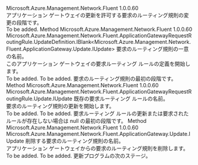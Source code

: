 <Type Name="IWithRequestRoutingRule" FullName="Microsoft.Azure.Management.Network.Fluent.ApplicationGateway.Update.IWithRequestRoutingRule">
  <TypeSignature Language="C#" Value="public interface IWithRequestRoutingRule" />
  <TypeSignature Language="ILAsm" Value=".class public interface auto ansi abstract IWithRequestRoutingRule" />
  <TypeSignature Language="DocId" Value="T:Microsoft.Azure.Management.Network.Fluent.ApplicationGateway.Update.IWithRequestRoutingRule" />
  <TypeSignature Language="VB.NET" Value="Public Interface IWithRequestRoutingRule" />
  <TypeSignature Language="F#" Value="type IWithRequestRoutingRule = interface" />
  <AssemblyInfo>
    <AssemblyName>Microsoft.Azure.Management.Network.Fluent</AssemblyName>
    <AssemblyVersion>1.0.0.60</AssemblyVersion>
  </AssemblyInfo>
  <Interfaces />
  <Docs>
    <summary>
            アプリケーション ゲートウェイの更新を許可する要求のルーティング規則の変更の段階です。
            </summary>
    <remarks>To be added.</remarks>
  </Docs>
  <Members>
    <Member MemberName="DefineRequestRoutingRule">
      <MemberSignature Language="C#" Value="public Microsoft.Azure.Management.Network.Fluent.ApplicationGatewayRequestRoutingRule.UpdateDefinition.IBlank&lt;Microsoft.Azure.Management.Network.Fluent.ApplicationGateway.Update.IUpdate&gt; DefineRequestRoutingRule (string name);" />
      <MemberSignature Language="ILAsm" Value=".method public hidebysig newslot virtual instance class Microsoft.Azure.Management.Network.Fluent.ApplicationGatewayRequestRoutingRule.UpdateDefinition.IBlank`1&lt;class Microsoft.Azure.Management.Network.Fluent.ApplicationGateway.Update.IUpdate&gt; DefineRequestRoutingRule(string name) cil managed" />
      <MemberSignature Language="DocId" Value="M:Microsoft.Azure.Management.Network.Fluent.ApplicationGateway.Update.IWithRequestRoutingRule.DefineRequestRoutingRule(System.String)" />
      <MemberSignature Language="VB.NET" Value="Public Function DefineRequestRoutingRule (name As String) As IBlank(Of IUpdate)" />
      <MemberSignature Language="F#" Value="abstract member DefineRequestRoutingRule : string -&gt; Microsoft.Azure.Management.Network.Fluent.ApplicationGatewayRequestRoutingRule.UpdateDefinition.IBlank&lt;Microsoft.Azure.Management.Network.Fluent.ApplicationGateway.Update.IUpdate&gt;" Usage="iWithRequestRoutingRule.DefineRequestRoutingRule name" />
      <MemberType>Method</MemberType>
      <AssemblyInfo>
        <AssemblyName>Microsoft.Azure.Management.Network.Fluent</AssemblyName>
        <AssemblyVersion>1.0.0.60</AssemblyVersion>
      </AssemblyInfo>
      <ReturnValue>
        <ReturnType>Microsoft.Azure.Management.Network.Fluent.ApplicationGatewayRequestRoutingRule.UpdateDefinition.IBlank&lt;Microsoft.Azure.Management.Network.Fluent.ApplicationGateway.Update.IUpdate&gt;</ReturnType>
      </ReturnValue>
      <Parameters>
        <Parameter Name="name" Type="System.String" />
      </Parameters>
      <Docs>
        <param name="name">要求のルーティング規則の一意の名前。</param>
        <summary>
            このアプリケーション ゲートウェイの要求ルーティング ルールの定義を開始します。
            </summary>
        <returns>To be added.</returns>
        <remarks>To be added.</remarks>
        <return>要求のルーティング規則の最初の段階です。</return>
      </Docs>
    </Member>
    <Member MemberName="UpdateRequestRoutingRule">
      <MemberSignature Language="C#" Value="public Microsoft.Azure.Management.Network.Fluent.ApplicationGatewayRequestRoutingRule.Update.IUpdate UpdateRequestRoutingRule (string name);" />
      <MemberSignature Language="ILAsm" Value=".method public hidebysig newslot virtual instance class Microsoft.Azure.Management.Network.Fluent.ApplicationGatewayRequestRoutingRule.Update.IUpdate UpdateRequestRoutingRule(string name) cil managed" />
      <MemberSignature Language="DocId" Value="M:Microsoft.Azure.Management.Network.Fluent.ApplicationGateway.Update.IWithRequestRoutingRule.UpdateRequestRoutingRule(System.String)" />
      <MemberSignature Language="VB.NET" Value="Public Function UpdateRequestRoutingRule (name As String) As IUpdate" />
      <MemberSignature Language="F#" Value="abstract member UpdateRequestRoutingRule : string -&gt; Microsoft.Azure.Management.Network.Fluent.ApplicationGatewayRequestRoutingRule.Update.IUpdate" Usage="iWithRequestRoutingRule.UpdateRequestRoutingRule name" />
      <MemberType>Method</MemberType>
      <AssemblyInfo>
        <AssemblyName>Microsoft.Azure.Management.Network.Fluent</AssemblyName>
        <AssemblyVersion>1.0.0.60</AssemblyVersion>
      </AssemblyInfo>
      <ReturnValue>
        <ReturnType>Microsoft.Azure.Management.Network.Fluent.ApplicationGatewayRequestRoutingRule.Update.IUpdate</ReturnType>
      </ReturnValue>
      <Parameters>
        <Parameter Name="name" Type="System.String" />
      </Parameters>
      <Docs>
        <param name="name">既存の要求ルーティング ルールの名前。</param>
        <summary>
            要求のルーティング規則の更新を開始します。
            </summary>
        <returns>To be added.</returns>
        <remarks>To be added.</remarks>
        <return>要求ルーティング ルールの更新または要求されたルールが存在しない場合は null の最初の段階です。</return>
      </Docs>
    </Member>
    <Member MemberName="WithoutRequestRoutingRule">
      <MemberSignature Language="C#" Value="public Microsoft.Azure.Management.Network.Fluent.ApplicationGateway.Update.IUpdate WithoutRequestRoutingRule (string name);" />
      <MemberSignature Language="ILAsm" Value=".method public hidebysig newslot virtual instance class Microsoft.Azure.Management.Network.Fluent.ApplicationGateway.Update.IUpdate WithoutRequestRoutingRule(string name) cil managed" />
      <MemberSignature Language="DocId" Value="M:Microsoft.Azure.Management.Network.Fluent.ApplicationGateway.Update.IWithRequestRoutingRule.WithoutRequestRoutingRule(System.String)" />
      <MemberSignature Language="VB.NET" Value="Public Function WithoutRequestRoutingRule (name As String) As IUpdate" />
      <MemberSignature Language="F#" Value="abstract member WithoutRequestRoutingRule : string -&gt; Microsoft.Azure.Management.Network.Fluent.ApplicationGateway.Update.IUpdate" Usage="iWithRequestRoutingRule.WithoutRequestRoutingRule name" />
      <MemberType>Method</MemberType>
      <AssemblyInfo>
        <AssemblyName>Microsoft.Azure.Management.Network.Fluent</AssemblyName>
        <AssemblyVersion>1.0.0.60</AssemblyVersion>
      </AssemblyInfo>
      <ReturnValue>
        <ReturnType>Microsoft.Azure.Management.Network.Fluent.ApplicationGateway.Update.IUpdate</ReturnType>
      </ReturnValue>
      <Parameters>
        <Parameter Name="name" Type="System.String" />
      </Parameters>
      <Docs>
        <param name="name">削除する要求のルーティング規則の名前。</param>
        <summary>
            アプリケーション ゲートウェイからの要求のルーティング規則を削除します。
            </summary>
        <returns>To be added.</returns>
        <remarks>To be added.</remarks>
        <return>更新プログラムの次のステージ。</return>
      </Docs>
    </Member>
  </Members>
</Type>